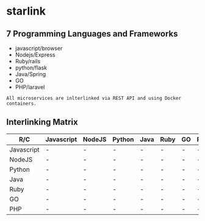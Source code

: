 # starlink

## 7 Programming Languages and Frameworks
- javascript/browser
- Nodejs/Express
- Ruby/rails
- python/flask
- Java/Spring
- GO
- PHP/laravel

`All microservices are inlterlinked via REST API and using Docker containers.`

## Interlinking Matrix

 R/C |  Javascript | NodeJS | Python | Java | Ruby | GO | PHP
--- | --- | --- | --- | --- | --- | --- | ---
Javascript | - | - | - | - | - | - | -
NodeJS | - | - | - | - | - | - | -
Python | - | - | - | - | - | - | -
Java | - | - | - | - | - | - | -
Ruby | - | - | - | - | - | - | -
GO | - | - | - | - | - | - | -
PHP | - | - | - | - | - | - | -